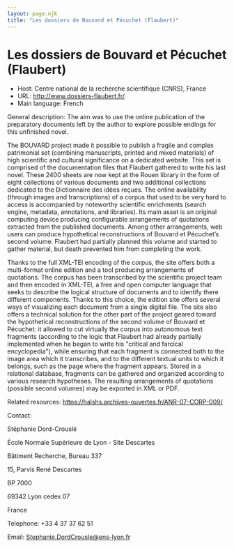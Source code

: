 ```yaml
---
layout: page.njk
title: "Les dossiers de Bouvard et Pécuchet (Flaubert)"
---
```

# Les dossiers de Bouvard et Pécuchet (Flaubert)




* Host: Centre national de la recherche scientifique (CNRS), France
* URL: <http://www.dossiers-flaubert.fr/>
* Main language: French



General description: The aim was to use the online publication of the preparatory documents left by the
 author to explore possible endings for this unfinished novel.
 
The BOUVARD project made it possible to publish a fragile and complex patrimonial
 set (combining manuscripts, printed and mixed materials) of high scientific and cultural
 significance on a dedicated website. This set is comprised of the documentation files
 that Flaubert gathered to write his last novel. These 2400 sheets are now kept at
 the Rouen library in the form of eight collections of various documents and two additional
 collections dedicated to the Dictionnaire des idées reçues. The online availability
 (through images and transcriptions) of a corpus that used to be very hard to access
 is accompanied by noteworthy scientific enrichments (search engine, metadata, annotations,
 and libraries). Its main asset is an original computing device producing configurable
 arrangements of quotations extracted from the published documents. Among other arrangements,
 web users can produce hypothetical reconstructions of Bouvard et Pécuchet’s second
 volume. Flaubert had partially planned this volume and started to gather material,
 but death prevented him from completing the work.
 
Thanks to the full XML-TEI encoding of the corpus, the site offers both a multi-format
 online edition and a tool producing arrangements of quotations. The corpus has been
 transcribed by the scientific project team and then encoded in XML-TEI, a free and
 open computer language that seeks to describe the logical structure of documents and
 to identify there different components. Thanks to this choice, the edition site offers
 several ways of visualizing each document from a single digital file. The site also
 offers a technical solution for the other part of the project geared toward the hypothetical
 reconstructions of the second volume of Bouvard et Pécuchet: it allowed to cut virtually
 the corpus into autonomous text fragments (according to the logic that Flaubert had
 already partially implemented when he began to write his "critical and farcical encyclopedia"),
 while ensuring that each fragment is connected both to the image area which it transcribes,
 and to the different textual units to which it belongs, such as the page where the
 fragment appears. Stored in a relational database, fragments can be gathered and organized
 according to various research hypotheses. The resulting arrangements of quotations
 (possible second volumes) may be exported in XML or PDF.
 



Related resources: <https://halshs.archives-ouvertes.fr/ANR-07-CORP-009/>



Contact:
 



Stéphanie Dord-Crouslé


École Normale Supérieure de Lyon - Site Descartes
 
 Bâtiment Recherche, Bureau 337
 
 15, Parvis René Descartes
 
 BP 7000
 
 69342 Lyon cedex 07
 
 France
 



Telephone: +33 4 37 37 62 51



Email: [Stephanie.DordCrousle@ens-lyon.fr](mailto:Stephanie.DordCrousle@ens-lyon.fr)





